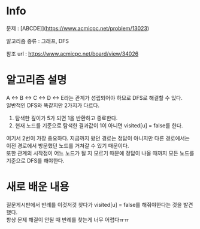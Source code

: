 # Info

  

문제 : [ABCDE]](https://www.acmicpc.net/problem/13023)

알고리즘 종류 : 그래프, DFS

참조 url : https://www.acmicpc.net/board/view/34026

  

# 알고리즘 설명
A <-> B <-> C <-> D <-> E라는 관계가 성립되어야 하므로 DFS로 해결할 수 있다.  
일반적인 DFS와 똑같지만 2가지가 다르다.
1. 탐색한 깊이가 5가 되면 1을 반환하고 종료한다.
2. 현재 노드를 기준으로 탐색한 결과값이 1이 아니면 visited[u] = false를 한다.  

여기서 2번이 가장 중요하다. 지금까지 왔던 경로는 정답이 아니지만 다른 경로에서는 이전 경로에서 방문했던 노드를 거쳐갈 수 있기 때문이다.  
또한 관계의 시작점이 어느 노드가 될 지 모르기 때문에 정답이 나올 때까지 모든 노드를 기준으로 DFS를 해야한다.

# 새로 배운 내용
질문게시판에서 반례를 이것저것 찾다가 visited[u] = false를 해줘야한다는 것을 발견했다.  
항상 문제 해결이 안될 때 반례를 찾는게 너무 어렵다ㅠㅠ